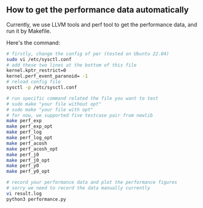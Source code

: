 ## How to get the performance data automatically

Currently, we use LLVM tools and perf tool to get the performance data, and run it by Makefile.

Here's the command:

```bash
# firstly, change the config of per (tested on Ubuntu 22.04)
sudo vi /etc/sysctl.conf
# add these two lines at the bottom of this file
kernel.kptr_restrict=0
kernel.perf_event_paranoid= -1
# reload config file
sysctl -p /etc/sysctl.conf

# run specific command related the file you want to test
# sudo make "your file without opt"
# sudo make "your file with opt"
# for now, we supported five testcase pair from newlib
make perf_exp
make perf_exp_opt
make perf_log
make perf_log_opt
make perf_acosh
make perf_acosh_opt
make perf_j0
make perf_j0_opt
make perf_y0
make perf_y0_opt

# record your performance data and plot the performance figures
# sorry we need to record the data manually currently
vi result.log
python3 performance.py
```

